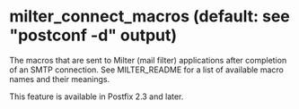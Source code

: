 # milter_connect_macros (default: see "postconf -d" output)
 The macros that are sent to Milter (mail filter) applications
after completion of an SMTP connection. See MILTER\_README
for a list of available macro names and their meanings. 


 This feature is available in Postfix 2.3 and later. 


